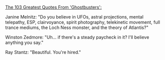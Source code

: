 
[The 103 Greatest Quotes From 'Ghostbusters':](http://www.mtv.com/news/1916081/103-ghostbusters-quotes/)

Janine Melnitz: "Do you believe in UFOs, astral projections, mental telepathy, ESP, clairvoyance, spirit photography, telekinetic movement, full trance mediums, the Loch Ness monster, and the theory of Atlantis?"

Winston Zedmore: "Uh... if there's a steady paycheck in it? I'll believe anything you say."

Ray Stantz: "Beautiful. You're hired."
